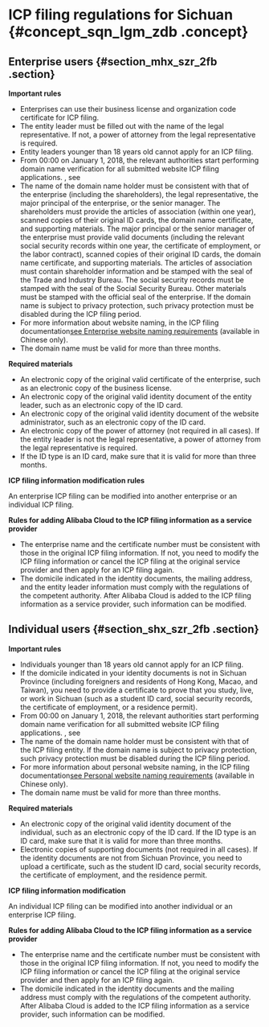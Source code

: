 # ICP filing regulations for Sichuan {#concept_sqn_lgm_zdb .concept}

## Enterprise users {#section_mhx_szr_2fb .section}

 **Important rules** 

-   Enterprises can use their business license and organization code certificate for ICP filing.
-   The entity leader must be filled out with the name of the legal representative. If not, a power of attorney from the legal representative is required.
-   Entity leaders younger than 18 years old cannot apply for an ICP filing.
-   From 00:00 on January 1, 2018, the relevant authorities start performing domain name verification for all submitted website ICP filing applications. , see
-   The name of the domain name holder must be consistent with that of the enterprise \(including the shareholders\), the legal representative, the major principal of the enterprise, or the senior manager. The shareholders must provide the articles of association \(within one year\), scanned copies of their original ID cards, the domain name certificate, and supporting materials. The major principal or the senior manager of the enterprise must provide valid documents \(including the relevant social security records within one year, the certificate of employment, or the labor contract\), scanned copies of their original ID cards, the domain name certificate, and supporting materials. The articles of association must contain shareholder information and be stamped with the seal of the Trade and Industry Bureau. The social security records must be stamped with the seal of the Social Security Bureau. Other materials must be stamped with the official seal of the enterprise. If the domain name is subject to privacy protection, such privacy protection must be disabled during the ICP filing period.
-   For more information about website naming, in the ICP filing documentation[see Enterprise website naming requirements](https://help.aliyun.com/knowledge_detail/36948.html#title-yw5-zl7-utv) \(available in Chinese only\).
-   The domain name must be valid for more than three months.

 **Required materials** 

-   An electronic copy of the original valid certificate of the enterprise, such as an electronic copy of the business license.
-   An electronic copy of the original valid identity document of the entity leader, such as an electronic copy of the ID card.
-   An electronic copy of the original valid identity document of the website administrator, such as an electronic copy of the ID card.
-   An electronic copy of the power of attorney \(not required in all cases\). If the entity leader is not the legal representative, a power of attorney from the legal representative is required.
-   If the ID type is an ID card, make sure that it is valid for more than three months.

 **ICP filing information modification rules** 

An enterprise ICP filing can be modified into another enterprise or an individual ICP filing.

 **Rules for adding Alibaba Cloud to the ICP filing information as a service provider** 

-   The enterprise name and the certificate number must be consistent with those in the original ICP filing information. If not, you need to modify the ICP filing information or cancel the ICP filing at the original service provider and then apply for an ICP filing again.
-   The domicile indicated in the identity documents, the mailing address, and the entity leader information must comply with the regulations of the competent authority. After Alibaba Cloud is added to the ICP filing information as a service provider, such information can be modified.

## Individual users {#section_shx_szr_2fb .section}

 **Important rules** 

-   Individuals younger than 18 years old cannot apply for an ICP filing.
-   If the domicile indicated in your identity documents is not in Sichuan Province \(including foreigners and residents of Hong Kong, Macao, and Taiwan\), you need to provide a certificate to prove that you study, live, or work in Sichuan \(such as a student ID card, social security records, the certificate of employment, or a residence permit\).
-   From 00:00 on January 1, 2018, the relevant authorities start performing domain name verification for all submitted website ICP filing applications. , see
-   The name of the domain name holder must be consistent with that of the ICP filing entity. If the domain name is subject to privacy protection, such privacy protection must be disabled during the ICP filing period.
-   For more information about personal website naming, in the ICP filing documentation[see Personal website naming requirements](https://help.aliyun.com/knowledge_detail/36948.html#title-lhm-b1g-ehx) \(available in Chinese only\).
-   The domain name must be valid for more than three months.

 **Required materials** 

-   An electronic copy of the original valid identity document of the individual, such as an electronic copy of the ID card. If the ID type is an ID card, make sure that it is valid for more than three months.
-   Electronic copies of supporting documents \(not required in all cases\). If the identity documents are not from Sichuan Province, you need to upload a certificate, such as the student ID card, social security records, the certificate of employment, and the residence permit.

 **ICP filing information modification** 

An individual ICP filing can be modified into another individual or an enterprise ICP filing.

 **Rules for adding Alibaba Cloud to the ICP filing information as a service provider** 

-   The enterprise name and the certificate number must be consistent with those in the original ICP filing information. If not, you need to modify the ICP filing information or cancel the ICP filing at the original service provider and then apply for an ICP filing again.
-   The domicile indicated in the identity documents and the mailing address must comply with the regulations of the competent authority. After Alibaba Cloud is added to the ICP filing information as a service provider, such information can be modified.


